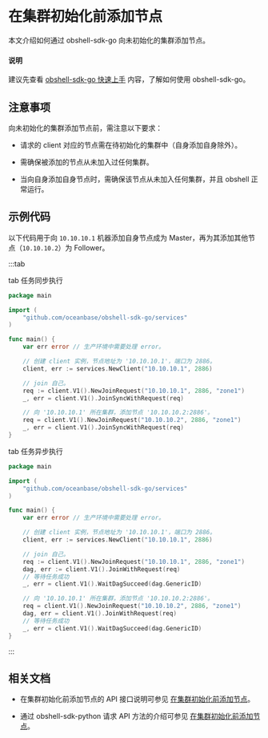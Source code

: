 # 在集群初始化前添加节点

本文介绍如何通过 obshell-sdk-go 向未初始化的集群添加节点。

<main id="notice" type='explain'>
  <h4>说明</h4>
  <p>建议先查看 <a href='../100.quickstart-of-go.md'>obshell-sdk-go 快速上手</a> 内容，了解如何使用 obshell-sdk-go。</p>
</main>

## 注意事项

向未初始化的集群添加节点前，需注意以下要求：

* 请求的 client 对应的节点需在待初始化的集群中（自身添加自身除外）。

* 需确保被添加的节点从未加入过任何集群。

* 当向自身添加自身节点时，需确保该节点从未加入任何集群，并且 obshell 正常运行。

## 示例代码

以下代码用于向 `10.10.10.1` 机器添加自身节点成为 Master，再为其添加其他节点（`10.10.10.2`）为 Follower。

:::tab

tab 任务同步执行

```go
package main

import (
    "github.com/oceanbase/obshell-sdk-go/services"
)

func main() {
    var err error // 生产环境中需要处理 error。

    // 创建 client 实例，节点地址为 '10.10.10.1'，端口为 2886。
    client, err := services.NewClient("10.10.10.1", 2886)

    // join 自己。
    req := client.V1().NewJoinRequest("10.10.10.1", 2886, "zone1")
    _, err = client.V1().JoinSyncWithRequest(req)

    // 向 '10.10.10.1' 所在集群，添加节点 '10.10.10.2:2886'。
    req = client.V1().NewJoinRequest("10.10.10.2", 2886, "zone1")
    _, err = client.V1().JoinSyncWithRequest(req)
}
```

tab 任务异步执行

```go
package main

import (
    "github.com/oceanbase/obshell-sdk-go/services"
)

func main() {
    var err error // 生产环境中需要处理 error。

    // 创建 client 实例，节点地址为 '10.10.10.1'，端口为 2886。
    client, err := services.NewClient("10.10.10.1", 2886)

    // join 自己。
    req := client.V1().NewJoinRequest("10.10.10.1", 2886, "zone1")
    dag, err := client.V1().JoinWithRequest(req)
    // 等待任务成功
    _, err = client.V1().WaitDagSucceed(dag.GenericID)

    // 向 '10.10.10.1' 所在集群，添加节点 '10.10.10.2:2886'。
    req = client.V1().NewJoinRequest("10.10.10.2", 2886, "zone1")
    dag, err = client.V1().JoinWithRequest(req)
    // 等待任务成功
    _, err = client.V1().WaitDagSucceed(dag.GenericID)
}
```

:::

## 相关文档

* 在集群初始化前添加节点的 API 接口说明可参见 [在集群初始化前添加节点](../../../400.obshell-api-reference/200.cluster-management/300.add-new-node.md)。

* 通过 obshell-sdk-python 请求 API 方法的介绍可参见 [在集群初始化前添加节点](../../100.python/200.cluster-management/300.add-new-node-of-python.md)。
